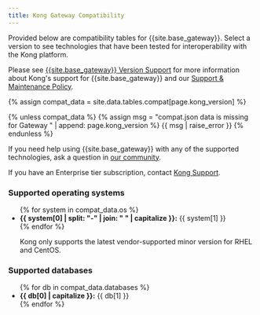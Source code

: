 ```yaml
---
title: Kong Gateway Compatibility
---
```


Provided below are compatibility tables for {{site.base_gateway}}. Select a version
to see technologies that have been tested for interoperability with the Kong platform.

Please see [{{site.base_gateway}} Version Support](https://docs.konghq.com/konnect-platform/support-policy/)
for more information about Kong's support for {{site.base_gateway}} and our
[Support & Maintenance Policy](https://konghq.com/supportandmaintenancepolicy).

{% assign compat_data = site.data.tables.compat[page.kong_version] %}

{% unless compat_data %}
{% assign msg = "compat.json data is missing for Gateway " | append: page.kong_version %}
{{ msg | raise_error }}
{% endunless %}

<p> If you need help using {{site.base_gateway}} with any of the supported technologies, ask a question in <a href="https://discuss.konghq.com/">our community</a>.</p>

<p>If you have an Enterprise tier subscription, contact <a href="https://support.konghq.com/">Kong Support</a>.</p>

<h3>Supported operating systems</h3>
<ul>
{% for system in compat_data.os %}
  <li><strong>{{ system[0] | split: "-" | join: " " | capitalize }}:</strong> {{ system[1] }}</li>
{% endfor %}

Kong only supports the latest vendor-supported minor version for RHEL and CentOS.
</ul>

<h3>Supported databases</h3>
<ul>
{% for db in compat_data.databases %}
  <li><strong>{{ db[0] | capitalize }}:</strong> {{ db[1] }}</li>
{% endfor %}
</ul>